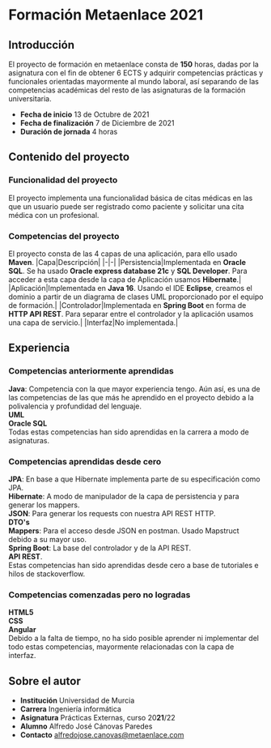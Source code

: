 # Formación Metaenlace 2021
## Introducción
El proyecto de formación en metaenlace consta de **150** horas, dadas por la asignatura con el fin de obtener 6 ECTS y adquirir competencias prácticas y funcionales orientadas mayormente al mundo laboral, así separando de las competencias académicas del resto de las asignaturas de la formación universitaria.
- **Fecha de inicio** 13 de Octubre de 2021
- **Fecha de finalización** 7 de Diciembre de 2021
- **Duración de jornada** 4 horas

## Contenido del proyecto
### Funcionalidad del proyecto
El proyecto implementa una funcionalidad básica de citas médicas en las que un usuario puede ser registrado como paciente y solicitar una cita médica con un profesional.
### Competencias del proyecto
El proyecto consta de las 4 capas de una aplicación, para ello usado **Maven**.
|Capa|Descripción|
|-|-|
|Persistencia|Implementada en **Oracle SQL**. Se ha usado **Oracle express database 21c** y **SQL Developer**. Para acceder a esta capa desde la capa de Aplicación usamos **Hibernate**.|
|Aplicación|Implementada en **Java 16**. Usando el IDE **Eclipse**, creamos el dominio a partir de un diagrama de clases UML proporcionado por el equipo de formación.|
|Controlador|Implementada en **Spring Boot** en forma de **HTTP API REST**. Para separar entre el controlador y la aplicación usamos una capa de servicio.|
|Interfaz|No implementada.|
## Experiencia
### Competencias anteriormente aprendidas
**Java**: Competencia con la que mayor experiencia tengo. Aún así, es una de las competencias de las que más he aprendido en el proyecto debido a la polivalencia y profundidad del lenguaje.\
**UML**\
**Oracle SQL**\
Todas estas competencias han sido aprendidas en la carrera a modo de asignaturas.
### Competencias aprendidas desde cero
**JPA**: En base a que Hibernate implementa parte de su especificación como JPA.\
**Hibernate**: A modo de manipulador de la capa de persistencia y para generar los mappers.\
**JSON**: Para generar los requests con nuestra API REST HTTP.\
**DTO's**\
**Mappers**: Para el acceso desde JSON en postman. Usado Mapstruct debido a su mayor uso.\
**Spring Boot**: La base del controlador y de la API REST.\
**API REST**.\
Estas competencias han sido aprendidas desde cero a base de tutoriales e hilos de stackoverflow.
### Competencias comenzadas pero no logradas
**HTML5**\
**CSS**\
**Angular**\
Debido a la falta de tiempo, no ha sido posible aprender ni implementar del todo estas competencias, mayormente relacionadas con la capa de interfaz.
## Sobre el autor
- **Institución** Universidad de Murcia
- **Carrera** Ingeniería informática
- **Asignatura** Prácticas Externas, curso 20**21**/22
- **Alumno** Alfredo José Cánovas Paredes
- **Contacto** alfredojose.canovas@metaenlace.com
